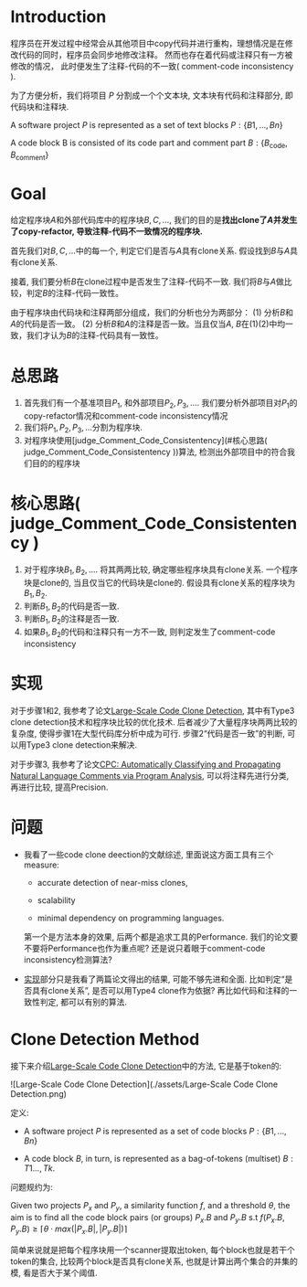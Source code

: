 # Introduction

程序员在开发过程中经常会从其他项目中copy代码并进行重构，理想情况是在修改代码的同时，程序员会同步地修改注释。 然而也存在着代码或注释只有一方被修改的情况， 此时便发生了注释-代码的不一致( comment-code inconsistency ).



为了方便分析，我们将项目 $P$ 分割成一个个文本块, 文本块有代码和注释部分, 即代码块和注释块.

A software project $P$ is represented as a set of text blocks $P : \{B1,\dots,Bn\}$

A code block B is consisted of its code part and comment part $B: \{B_{\mathrm{code}}, B_{\mathrm{comment}} \}$



# Goal

给定程序块$A$和外部代码库中的程序块$B, C, \dots$, 我们的目的是**找出clone了$A$并发生了copy-refactor, 导致注释-代码不一致情况的程序块.** 



首先我们对$B, C, \dots$中的每一个, 判定它们是否与$A$具有clone关系. 假设找到$B$与$A$具有clone关系.

接着, 我们要分析$B$在clone过程中是否发生了注释-代码不一致. 我们将$B$与$A$做比较，判定$B$的注释-代码一致性。 

由于程序块由代码块和注释两部分组成，我们的分析也分为两部分： (1) 分析$B$和$A$的代码是否一致。  (2) 分析$B$和$A$的注释是否一致。当且仅当$A$, $B$在(1)(2)中均一致，我们才认为$B$的注释-代码具有一致性。  



# 总思路

1. 首先我们有一个基准项目$P_1$, 和外部项目$P_2, P_3, \dots$. 我们要分析外部项目对$P_1$的copy-refactor情况和comment-code inconsistency情况
2. 我们将$P_1, P_2, P_3, \dots$分割为程序块.
3. 对程序块使用[judge_Comment_Code_Consistentency](#核心思路( judge_Comment_Code_Consistentency ))算法, 检测出外部项目中的符合我们目的的程序块



# 核心思路( judge_Comment_Code_Consistentency )

1. 对于程序块$B_1, B_2, \dots$. 将其两两比较, 确定哪些程序块具有clone关系. 一个程序块是clone的, 当且仅当它的代码块是clone的. 假设具有clone关系的程序块为$B_1, B_2$.
2. 判断$B_1, B_2$的代码是否一致. 
3. 判断$B_1, B_2$的注释是否一致.
4. 如果$B_1, B_2$的代码和注释只有一方不一致, 则判定发生了comment-code inconsistency

# 实现

对于步骤1和2, 我参考了论文[Large-Scale Code Clone Detection](https://escholarship.org/uc/item/45r2308g), 其中有Type3 clone detection技术和程序块比较的优化技术. 后者减少了大量程序块两两比较的复杂度, 使得步骤1在大型代码库分析中成为可行. 步骤2“代码是否一致”的判断, 可以用Type3 clone detection来解决.

对于步骤3, 我参考了论文[CPC: Automatically Classifying and Propagating Natural Language Comments via Program Analysis](https://doi.org/10.1145/3377811.3380427), 可以将注释先进行分类, 再进行比较, 提高Precision.





# 问题

* 我看了一些code clone deection的文献综述, 里面说这方面工具有三个measure:

  * accurate detection of near-miss clones,

  * scalability
  * minimal dependency on programming languages.

  第一个是方法本身的效果, 后两个都是追求工具的Performance. 我们的论文要不要将Performance也作为重点呢? 还是说只着眼于comment-code inconsistency检测算法?

* [实现](#实现)部分只是我看了两篇论文得出的结果, 可能不够先进和全面. 比如判定“是否具有clone关系”, 是否可以用Type4 clone作为依据? 再比如代码和注释的一致性判定, 都可以有别的算法.



# Clone Detection Method

接下来介绍[Large-Scale Code Clone Detection](https://escholarship.org/uc/item/45r2308g)中的方法, 它是基于token的:

![Large-Scale Code Clone Detection](./assets/Large-Scale Code Clone Detection.png)

定义:

* A software project $P$ is represented as a set of code blocks $P : \{B1,\dots,Bn\}$

* A code block $B$, in turn, is represented as a bag-of-tokens (multiset) $B : {T1...,Tk}$. 



问题规约为:

Given two projects $P_x$ and $P_y$, a similarity function $f$, and a threshold $θ$, the aim is to find all the code block pairs (or groups) $P_x.B$ and $P_y.B$  s.t $f(P_x.B,P_y.B) ≥ ⌈ θ · max(|P_x.B|, |P_y.B|) ⌉$



简单来说就是把每个程序块用一个scanner提取出token, 每个block也就是若干个token的集合, 比较两个block是否具有clone关系, 也就是计算出两个集合的并集的模, 看是否大于某个阈值.









